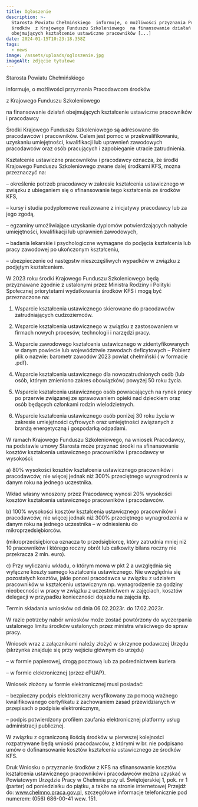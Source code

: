 ```yaml
---
title: Ogłoszenie
description: >-
  Starosta Powiatu Chełmińskiego  informuje, o możliwości przyznania Pracodawcom
  środków  z Krajowego Funduszu Szkoleniowego  na finansowanie działań
  obejmujących kształcenie ustawiczne pracowników [...]
date: 2024-01-15T10:23:18.358Z
tags:
  - news
image: /assets/uploads/ogloszenie.jpg
imageAlt: zdjęcie tytułowe
---
```





Starosta Powiatu Chełmińskiego



 informuje, o możliwości przyznania Pracodawcom środków



 z Krajowego Funduszu Szkoleniowego



 na finansowanie działań obejmujących kształcenie ustawiczne pracowników i pracodawcy



 



Środki Krajowego Funduszu Szkoleniowego są adresowane do pracodawców i pracowników. Celem jest pomoc w przekwalifikowaniu, uzyskaniu umiejętności, kwalifikacji lub uprawnień zawodowych pracodawców oraz osób pracujących i zapobieganie utracie zatrudnienia.



 



Kształcenie ustawiczne pracowników i pracodawcy oznacza, że środki Krajowego Funduszu Szkoleniowego zwane dalej środkami KFS, można przeznaczyć na:                                                                                        



– określenie potrzeb pracodawcy w zakresie kształcenia ustawicznego w związku z ubieganiem się o sfinansowanie tego kształcenia ze środków KFS,



– kursy i studia podyplomowe realizowane z inicjatywy pracodawcy lub za jego zgodą,



– egzaminy umożliwiające uzyskanie dyplomów potwierdzających nabycie umiejętności, kwalifikacji lub uprawnień zawodowych,



– badania lekarskie i psychologiczne wymagane do podjęcia kształcenia lub pracy zawodowej po ukończonym kształceniu,



– ubezpieczenie od następstw nieszczęśliwych wypadków w związku z podjętym kształceniem.



W 2023 roku środki Krajowego Funduszu Szkoleniowego będą przyznawane zgodnie z ustalonymi przez Ministra Rodziny i Polityki Społecznej priorytetami wydatkowania środków KFS i mogą być przeznaczone na:



1) Wsparcie kształcenia ustawicznego skierowane do pracodawców zatrudniających cudzoziemców.



2) Wsparcie kształcenia ustawicznego w związku z zastosowaniem w firmach nowych procesów, technologii i narzędzi pracy.



3)  Wsparcie zawodowego kształcenia ustawicznego w zidentyfikowanych w danym powiecie lub województwie zawodach deficytowych – Pobierz plik o nazwie: barometr zawodów 2023 powiat chełmiński ( w formacie .pdf).



4) Wsparcie kształcenia ustawicznego dla nowozatrudnionych osób (lub osób, którym zmieniono zakres obowiązków) powyżej 50 roku życia.



5) Wsparcie kształcenia ustawicznego osób powracających na rynek pracy po przerwie związanej ze sprawowaniem opieki nad dzieckiem oraz osób będących członkami rodzin wielodzietnych.



6)  Wsparcie kształcenia ustawicznego osób poniżej 30 roku życia w zakresie umiejętności cyfrowych oraz umiejętności związanych z branżą energetyczną i gospodarką odpadami.



W ramach Krajowego Funduszu Szkoleniowego, na wniosek Pracodawcy, na podstawie umowy Starosta może przyznać  środki na sfinansowanie kosztów kształcenia ustawicznego pracowników   i pracodawcy w  wysokości:



a) 80% wysokości kosztów kształcenia ustawicznego pracowników i pracodawców, nie więcej jednak niż 300% przeciętnego wynagrodzenia w danym roku na jednego uczestnika.



Wkład własny wnoszony przez Pracodawcę wynosi 20% wysokości kosztów kształcenia ustawicznego pracowników i pracodawców.



b) 100% wysokości kosztów kształcenia ustawicznego pracowników i pracodawców,  nie więcej jednak niż 300% przeciętnego wynagrodzenia w danym roku na jednego uczestnika – w odniesieniu do mikroprzedsiębiorców.



(mikroprzedsiębiorca oznacza to przedsiębiorcę, który zatrudnia mniej niż 10 pracowników             i którego roczny obrót lub całkowity bilans roczny nie przekracza 2 mln. euro).



c) Przy wyliczaniu wkładu, o którym mowa w pkt 2 a uwzględnia się wyłączne koszty samego kształcenia ustawicznego. Nie uwzględnia się pozostałych kosztów, jakie ponosi pracodawca w związku z udziałem pracowników w kształceniu ustawicznym np. wynagrodzenie za godziny nieobecności w pracy w związku z uczestnictwem w zajęciach, kosztów delegacji w przypadku konieczności dojazdu na zajęcia itp.



 Termin składania wniosków od dnia 06.02.2023r. do 17.02.2023r.



W razie potrzeby nabór wniosków może zostać powtórzony do wyczerpania ustalonego limitu środków ustalonych przez ministra właściwego do spraw pracy.



 Wniosek wraz z załącznikami należy złożyć w skrzynce podawczej Urzędu (skrzynka znajduje się przy wejściu głównym do urzędu)



– w formie papierowej, drogą pocztową lub za pośrednictwem kuriera



– w formie elektronicznej (przez ePUAP).



Wniosek złożony w formie elektronicznej musi posiadać:



– bezpieczny podpis elektroniczny weryfikowany za pomocą ważnego kwalifikowanego certyfikatu z zachowaniem zasad przewidzianych w przepisach o podpisie elektronicznym,



– podpis potwierdzony profilem zaufania elektronicznej platformy usług administracji publicznej.



 



W związku z ograniczoną ilością środków w pierwszej kolejności rozpatrywane będą wnioski pracodawców, z którymi w br. nie podpisano umów o dofinansowanie kosztów kształcenia ustawicznego ze środków KFS.



Druk Wniosku o przyznanie środków z KFS na sfinansowanie kosztów kształcenia ustawicznego pracowników i pracodawców można uzyskać w Powiatowym Urzędzie Pracy w Chełmnie przy ul. Świętojerskiej 1, pok. nr 1 (parter) od poniedziałku do piątku, a także na stronie internetowej Przejdź do: www.chelmno.praca.gov.pl, szczegółowe informacje telefonicznie pod numerem: (056) 686-00-41 wew. 151.

